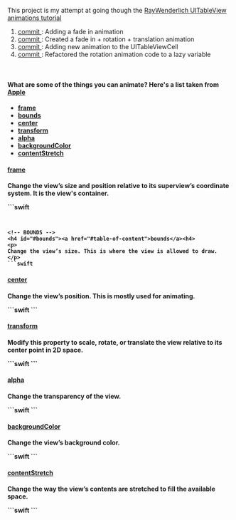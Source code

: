 <p>
  This project is my attempt at going though the 
  <a href="http://www.raywenderlich.com/76024/swift-table-view-animations-tutorial-drop-cards">RayWenderlich UITableView animations tutorial</a>
</p>

<ol>

  <li>
    <a href="https://github.com/GabrielGhe/SwiftProjects/commit/eca2df68844f9d29d64342d48ad1611fbcee66a6">
      commit
    </a>: 
    Adding a fade in animation
  </li>
  
  <li>
    <a href="https://github.com/GabrielGhe/SwiftProjects/commit/b28f7628fe28b899b36cfff8cca4efe341365edf">
      commit
    </a>:
    Created a fade in + rotation + translation animation
  </li>
  
  <li>
    <a href="https://github.com/GabrielGhe/SwiftProjects/commit/16a8e18c1680df82b9c738ba0935b2c1ff01225c">
      commit
    </a>:
    Adding new animation to the UITableViewCell
  </li>
  
  <li>
    <a href="https://github.com/GabrielGhe/SwiftProjects/commit/bf4b39134bc41e954927cfee6c08403f5d3769a5">
      commit
    </a>:
    Refactored the rotation animation code to a lazy variable
  </li>
</ol>

<br />

<h4 id="tableOfContent">
  What are some of the things you can animate? Here's a list taken from <a href="https://developer.apple.com/library/ios/documentation/windowsviews/conceptual/viewpg_iphoneos/AnimatingViews/AnimatingViews.html#//apple_ref/doc/uid/TP40009503-CH6-SW2">Apple</a>
</h4>

<ul>
  <li>
    <b><a href="#frame">frame</a></b>
  </li>
  
  <li>
    <b><a href="#bounds">bounds</a></b>
  </li>
  
  <li>
    <b><a href="#center">center</a></b>
  </li>
  
  <li>
    <b><a href="#transform">transform</a></b>
  </li>
  
  <li>
    <b><a href="#alpha">alpha</a></b>
  </li>
  
  <li>
    <b><a href="#backgroundColor">backgroundColor</a></b>
  </li>
  
  <li>
    <b><a href="#contentStretch">contentStretch</a></b>
  </li>
</ul>

<!-- FRAME -->
<h4 id="#frame"><a href="#table-of-content">frame</a><h4>
<p>
Change the view’s size and position relative to its superview’s coordinate system.
It is the view's container.
</p>
```swift

```


<!-- BOUNDS -->
<h4 id="#bounds"><a href="#table-of-content">bounds</a><h4>
<p>
Change the view’s size. This is where the view is allowed to draw.
</p>
```swift

```

<!-- CENTER -->
<h4 id="#center"><a href="#table-of-content">center</a><h4>
<p>
Change the view’s position. This is mostly used for animating.
</p>
```swift
```


<!-- TRANSFORM -->
<h4 id="#transform"><a href="#table-of-content">transform</a><h4>
<p>
Modify this property to scale, rotate, or translate the view relative to its center point in 2D space.
</p>
```swift
```

<!-- ALPHA -->
<h4 id="#alpha"><a href="#table-of-content">alpha</a><h4>
<p>
Change the transparency of the view.
</p>
```swift
```

<!-- BACKGROUND COLOR -->
<h4 id="#backgroundColor"><a href="#table-of-content">backgroundColor</a><h4>
<p>
Change the view’s background color.
</p>
```swift
```

<!-- CONTENT STRETCH -->
<h4 id="#contentStretch"><a href="#table-of-content">contentStretch</a><h4>
<p>
Change the way the view’s contents are stretched to fill the available space.
</p>
```swift
```
